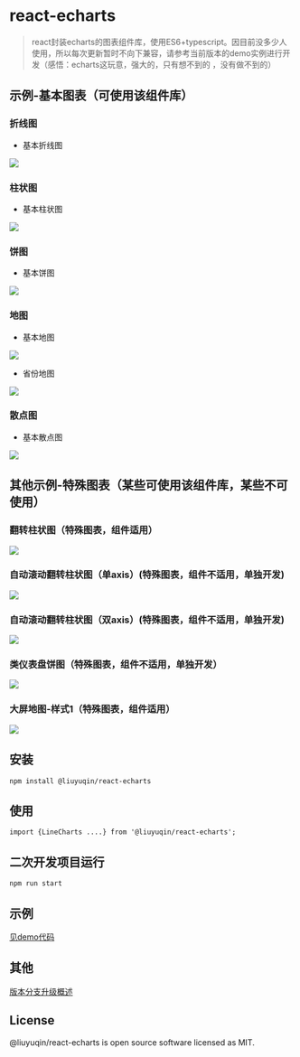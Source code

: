 # react-echarts

> react封装echarts的图表组件库，使用ES6+typescript。因目前没多少人使用，所以每次更新暂时不向下兼容，请参考当前版本的demo实例进行开发（感悟：echarts这玩意，强大的，只有想不到的 ，没有做不到的）

## 示例-基本图表（可使用该组件库）

### 折线图

* 基本折线图

![](https://github.com/liuyuqin1991/react-echarts/blob/master/md-images/line-common.png)

### 柱状图

* 基本柱状图

![](https://github.com/liuyuqin1991/react-echarts/blob/master/md-images/bar-common.png)

### 饼图

* 基本饼图

![](https://github.com/liuyuqin1991/react-echarts/blob/master/md-images/pie-common.png)

### 地图

* 基本地图

![](https://github.com/liuyuqin1991/react-echarts/blob/master/md-images/map-common.png)

* 省份地图

![](https://github.com/liuyuqin1991/react-echarts/blob/master/md-images/map-province.png)

### 散点图

* 基本散点图

![](https://github.com/liuyuqin1991/react-echarts/blob/master/md-images/scatter-common.png)

## 其他示例-特殊图表（某些可使用该组件库，某些不可使用）

### 翻转柱状图（特殊图表，组件适用）

![](https://github.com/liuyuqin1991/react-echarts/blob/master/md-images/bar-rolling.png)

### 自动滚动翻转柱状图（单axis）(特殊图表，组件不适用，单独开发)

![](https://github.com/liuyuqin1991/react-echarts/blob/master/md-images/bar-automatic-rolling-one-axis.gif)

### 自动滚动翻转柱状图（双axis）(特殊图表，组件不适用，单独开发)

![](https://github.com/liuyuqin1991/react-echarts/blob/master/md-images/bar-automatic-rolling-two-axis.gif)

### 类仪表盘饼图（特殊图表，组件不适用，单独开发）

![](https://github.com/liuyuqin1991/react-echarts/blob/master/md-images/pie-gauge.gif)

### 大屏地图-样式1（特殊图表，组件适用）

![](https://github.com/liuyuqin1991/react-echarts/blob/master/md-images/map-screen-one.gif)


## 安装

`npm install @liuyuqin/react-echarts`

## 使用

`import {LineCharts ....} from '@liuyuqin/react-echarts';`

## 二次开发项目运行

`npm run start`

## 示例

[见demo代码](https://github.com/liuyuqin1991/react-for-echarts/blob/master/src/demos/index.tsx)

## 其他

[版本分支升级概述](https://github.com/liuyuqin1991/react-for-echarts/blob/master/CHANGELOG.md)

## License

@liuyuqin/react-echarts is open source software licensed as MIT.

